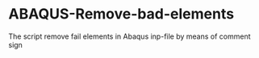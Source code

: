 # ABAQUS-Remove-bad-elements
The script remove fail elements in Abaqus inp-file by means of comment sign
